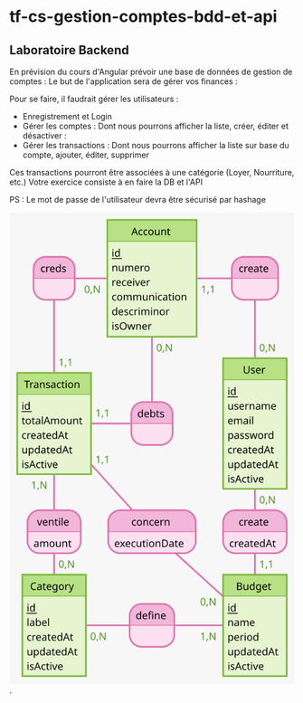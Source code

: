 # tf-cs-gestion-comptes-bdd-et-api

## Laboratoire Backend

En prévision du cours d'Angular prévoir une base de données de gestion de comptes :
Le but de l'application sera de gérer vos finances :

Pour se faire, il faudrait gérer les utilisateurs : 
* Enregistrement et Login
* Gérer les comptes :  Dont nous pourrons afficher la liste, créer, éditer et désactiver :
* Gérer les transactions : Dont nous pourrons afficher la liste sur base du compte, ajouter, éditer, supprimer

Ces transactions pourront être associées à une catégorie (Loyer, Nourriture, etc.)
Votre exercice consiste à en faire la DB et l'API

PS : Le mot de passe de l'utilisateur devra être sécurisé par hashage


![DataBase Modelisation](/TF-Labo-Lun-21-Nov-2022-BDD-A-FAIRE.svg "DataBase Modelisation").

